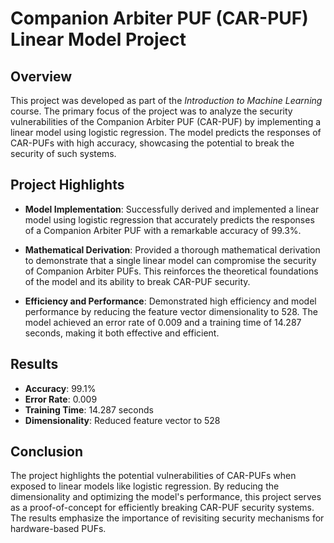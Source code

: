 # Companion Arbiter PUF (CAR-PUF) Linear Model Project

## Overview

This project was developed as part of the *Introduction to Machine Learning* course. The primary focus of the project was to analyze the security vulnerabilities of the Companion Arbiter PUF (CAR-PUF) by implementing a linear model using logistic regression. The model predicts the responses of CAR-PUFs with high accuracy, showcasing the potential to break the security of such systems.

## Project Highlights

- **Model Implementation**: 
  Successfully derived and implemented a linear model using logistic regression that accurately predicts the responses of a Companion Arbiter PUF with a remarkable accuracy of 99.3%.

- **Mathematical Derivation**: 
  Provided a thorough mathematical derivation to demonstrate that a single linear model can compromise the security of Companion Arbiter PUFs. This reinforces the theoretical foundations of the model and its ability to break CAR-PUF security.

- **Efficiency and Performance**: 
  Demonstrated high efficiency and model performance by reducing the feature vector dimensionality to 528. The model achieved an error rate of 0.009 and a training time of 14.287 seconds, making it both effective and efficient.

## Results

- **Accuracy**: 99.1%
- **Error Rate**: 0.009
- **Training Time**: 14.287 seconds
- **Dimensionality**: Reduced feature vector to 528

## Conclusion

The project highlights the potential vulnerabilities of CAR-PUFs when exposed to linear models like logistic regression. By reducing the dimensionality and optimizing the model's performance, this project serves as a proof-of-concept for efficiently breaking CAR-PUF security systems. The results emphasize the importance of revisiting security mechanisms for hardware-based PUFs.
